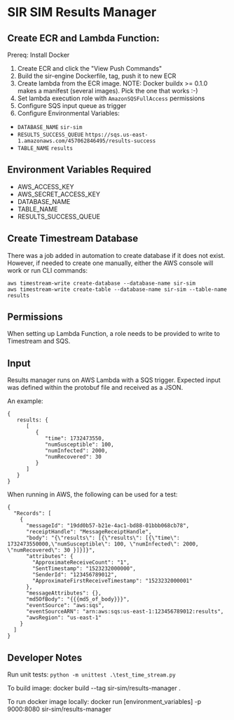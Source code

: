# SIR SIM Results Manager

## Create ECR and Lambda Function:

Prereq: Install Docker

1. Create ECR and click the "View Push Commands"
2. Build the sir-engine Dockerfile, tag, push it to new ECR
3. Create lambda from the ECR image. NOTE: Docker buildx >= 0.1.0 makes a manifest (several images). Pick the one that works :-)
4. Set lambda execution role with `AmazonSQSFullAccess` permissions
5. Configure SQS input queue as trigger
6. Configure Environmental Variables:

- `DATABASE_NAME` `sir-sim`
- `RESULTS_SUCCESS_QUEUE` `https://sqs.us-east-1.amazonaws.com/457062846495/results-success`
- `TABLE_NAME` `results`

## Environment Variables Required

- AWS_ACCESS_KEY
- AWS_SECRET_ACCESS_KEY
- DATABASE_NAME
- TABLE_NAME
- RESULTS_SUCCESS_QUEUE

## Create Timestream Database

There was a job added in automation to create database if it does not exist.
However, if needed to create one manually, either the AWS console will work or run CLI commands:

```
aws timestream-write create-database --database-name sir-sim
aws timestream-write create-table --database-name sir-sim --table-name results
```

## Permissions

When setting up Lambda Function, a role needs to be provided to write to Timestream and SQS.

## Input

Results manager runs on AWS Lambda with a SQS trigger.
Expected input was defined within the protobuf file and received as a JSON.

An example:

```
{
   results: {
      [
         {
            "time": 1732473550,
            "numSusceptible": 100,
            "numInfected": 2000,
            "numRecovered": 30
         }
      ]
   }
}
```

When running in AWS, the following can be used for a test:

```
{
  "Records": [
    {
      "messageId": "19dd0b57-b21e-4ac1-bd88-01bbb068cb78",
      "receiptHandle": "MessageReceiptHandle",
      "body": "{\"results\": [{\"results\": [{\"time\": 1732473550000,\"numSusceptible\": 100, \"numInfected\": 2000, \"numRecovered\": 30 }]}]}",
      "attributes": {
        "ApproximateReceiveCount": "1",
        "SentTimestamp": "1523232000000",
        "SenderId": "123456789012",
        "ApproximateFirstReceiveTimestamp": "1523232000001"
      },
      "messageAttributes": {},
      "md5OfBody": "{{{md5_of_body}}}",
      "eventSource": "aws:sqs",
      "eventSourceARN": "arn:aws:sqs:us-east-1:123456789012:results",
      "awsRegion": "us-east-1"
    }
  ]
}
```

## Developer Notes

Run unit tests:
`python -m unittest .\test_time_stream.py`

To build image:
docker build --tag sir-sim/results-manager .

To run docker image locally:
docker run [environment_variables] -p 9000:8080 sir-sim/results-manager
